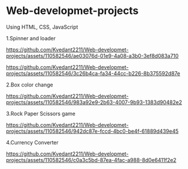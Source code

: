 # Web-developmet-projects
Using HTML, CSS, JavaScript

1.Spinner and loader

https://github.com/Kvedant2211/Web-developmet-projects/assets/110582546/ae03076d-01e9-4a08-a3b0-3ef8d083a710

https://github.com/Kvedant2211/Web-developmet-projects/assets/110582546/3c26b4ca-fa34-44cc-b226-8b375592d87e

2.Box color change

https://github.com/Kvedant2211/Web-developmet-projects/assets/110582546/983a92e9-2b63-4007-9b93-1383d90482e2

3.Rock Paper Scissors game

https://github.com/Kvedant2211/Web-developmet-projects/assets/110582546/942dc87e-fccd-4bc0-be4f-61889d439e45

4.Currency Converter

https://github.com/Kvedant2211/Web-developmet-projects/assets/110582546/c0a3c5bd-87ea-4fac-a988-8d0e6411f2e2
